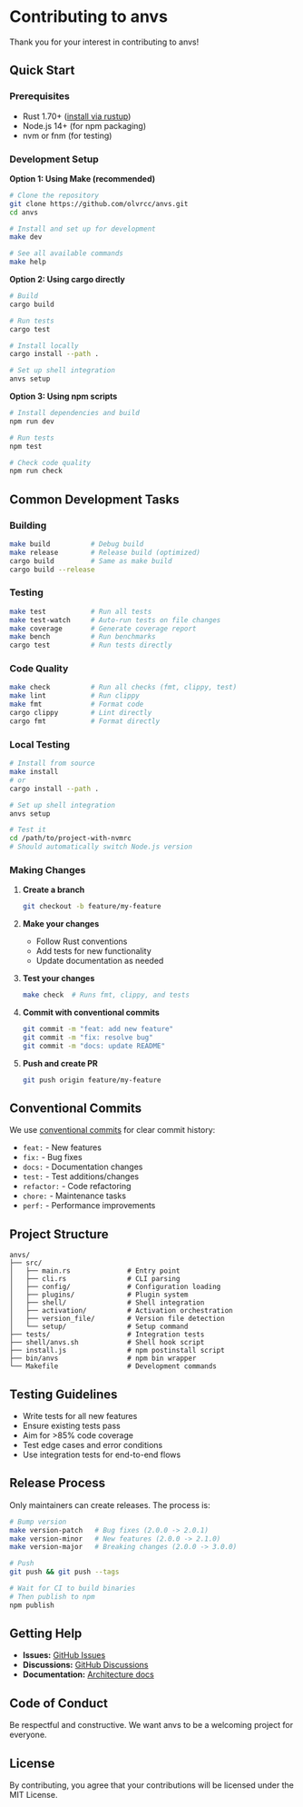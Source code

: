 # Contributing to anvs

Thank you for your interest in contributing to anvs!

## Quick Start

### Prerequisites

- Rust 1.70+ ([install via rustup](https://rustup.rs/))
- Node.js 14+ (for npm packaging)
- nvm or fnm (for testing)

### Development Setup

**Option 1: Using Make (recommended)**

```bash
# Clone the repository
git clone https://github.com/olvrcc/anvs.git
cd anvs

# Install and set up for development
make dev

# See all available commands
make help
```

**Option 2: Using cargo directly**

```bash
# Build
cargo build

# Run tests
cargo test

# Install locally
cargo install --path .

# Set up shell integration
anvs setup
```

**Option 3: Using npm scripts**

```bash
# Install dependencies and build
npm run dev

# Run tests
npm test

# Check code quality
npm run check
```

## Common Development Tasks

### Building

```bash
make build          # Debug build
make release        # Release build (optimized)
cargo build         # Same as make build
cargo build --release
```

### Testing

```bash
make test           # Run all tests
make test-watch     # Auto-run tests on file changes
make coverage       # Generate coverage report
make bench          # Run benchmarks
cargo test          # Run tests directly
```

### Code Quality

```bash
make check          # Run all checks (fmt, clippy, test)
make lint           # Run clippy
make fmt            # Format code
cargo clippy        # Lint directly
cargo fmt           # Format directly
```

### Local Testing

```bash
# Install from source
make install
# or
cargo install --path .

# Set up shell integration
anvs setup

# Test it
cd /path/to/project-with-nvmrc
# Should automatically switch Node.js version
```

### Making Changes

1. **Create a branch**
   ```bash
   git checkout -b feature/my-feature
   ```

2. **Make your changes**
   - Follow Rust conventions
   - Add tests for new functionality
   - Update documentation as needed

3. **Test your changes**
   ```bash
   make check  # Runs fmt, clippy, and tests
   ```

4. **Commit with conventional commits**
   ```bash
   git commit -m "feat: add new feature"
   git commit -m "fix: resolve bug"
   git commit -m "docs: update README"
   ```

5. **Push and create PR**
   ```bash
   git push origin feature/my-feature
   ```

## Conventional Commits

We use [conventional commits](https://www.conventionalcommits.org/) for clear commit history:

- `feat:` - New features
- `fix:` - Bug fixes
- `docs:` - Documentation changes
- `test:` - Test additions/changes
- `refactor:` - Code refactoring
- `chore:` - Maintenance tasks
- `perf:` - Performance improvements

## Project Structure

```
anvs/
├── src/
│   ├── main.rs              # Entry point
│   ├── cli.rs               # CLI parsing
│   ├── config/              # Configuration loading
│   ├── plugins/             # Plugin system
│   ├── shell/               # Shell integration
│   ├── activation/          # Activation orchestration
│   ├── version_file/        # Version file detection
│   └── setup/               # Setup command
├── tests/                   # Integration tests
├── shell/anvs.sh            # Shell hook script
├── install.js               # npm postinstall script
├── bin/anvs                 # npm bin wrapper
└── Makefile                 # Development commands
```

## Testing Guidelines

- Write tests for all new features
- Ensure existing tests pass
- Aim for >85% code coverage
- Test edge cases and error conditions
- Use integration tests for end-to-end flows

## Release Process

Only maintainers can create releases. The process is:

```bash
# Bump version
make version-patch   # Bug fixes (2.0.0 -> 2.0.1)
make version-minor   # New features (2.0.0 -> 2.1.0)
make version-major   # Breaking changes (2.0.0 -> 3.0.0)

# Push
git push && git push --tags

# Wait for CI to build binaries
# Then publish to npm
npm publish
```

## Getting Help

- **Issues:** [GitHub Issues](https://github.com/olvrcc/anvs/issues)
- **Discussions:** [GitHub Discussions](https://github.com/olvrcc/anvs/discussions)
- **Documentation:** [Architecture docs](./docs/ARCHITECTURE.md)

## Code of Conduct

Be respectful and constructive. We want anvs to be a welcoming project for everyone.

## License

By contributing, you agree that your contributions will be licensed under the MIT License.
